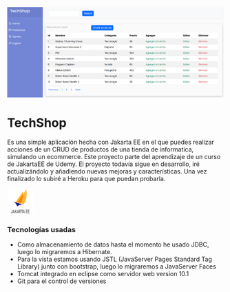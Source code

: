 <img src="https://github.com/gonzalo16/TechShop/blob/main/banner.png"/>

# TechShop
Es una simple aplicación hecha con Jakarta EE en el que puedes realizar acciones de un CRUD de productos de una tienda de informatica, simulando un ecommerce. Este proyecto parte del aprendizaje de un curso de JakartaEE de Udemy. El proyecto todavía sigue en desarrollo, iré actualizándolo y añadiendo nuevas mejoras y características. Una vez finalizado lo subiré a Heroku para que puedan probarla.

<img src="https://github.com/gonzalo16/TechShop/blob/main/ee.png" width="60" height="60"/>

### Tecnologías usadas
- Como almacenamiento de datos hasta el momento he usado JDBC, luego lo migraremos a Hibernate.
- Para la vista estamos usando JSTL (JavaServer Pages Standard Tag Library) junto con bootstrap, luego lo migraremos a JavaServer Faces
- Tomcat integrado en eclipse como servidor web version 10.1
- Git para el control de versiones
